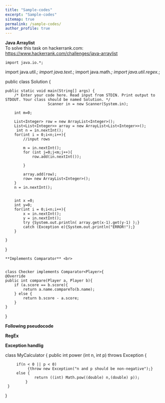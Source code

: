 ```yaml
---
title: "Sample-codes"
excerpt: "Sample-codes"
sitemap: true
permalink: /sample-codes/
author_profile: true
---
```


**Java Arraylist**<br>
	To solve this task on hackerrank.com:
	https://www.hackerrank.com/challenges/java-arraylist
	
	import java.io.*;
import java.util.*;
import java.text.*;
import java.math.*;
import java.util.regex.*;

public class Solution {

    public static void main(String[] args) {
        /* Enter your code here. Read input from STDIN. Print output to STDOUT. Your class should be named Solution. */
                       Scanner in = new Scanner(System.in);
       
        int m=0;
        
        List<Integer> row = new ArrayList<Integer>();
        List<List<Integer>> array = new ArrayList<List<Integer>>();
         int n = in.nextInt();
        for(int i = 0;i<n;i++){
            //input rows
           
            m = in.nextInt();
            for (int j=0;j<m;j++){
                row.add(in.nextInt());
        
            }
        
            array.add(row);
            row= new ArrayList<Integer>();
        }
        n = in.nextInt();

      
        int x =0;
        int y=0;
        for(int i = 0;i<n;i++){
            x = in.nextInt();
            y = in.nextInt();
            try {System.out.println( array.get(x-1).get(y-1) );}
            catch (Exception e){System.out.println("ERROR!");}
        }

    }
}
	
	
	**Implements Comparator** <br>
	
	
	class Checker implements Comparator<Player>{
    @Override
    public int compare(Player a, Player b){
        if (a.score == b.score){
            return a.name.compareTo(b.name);
        } else {
            return b.score - a.score;
        }
    }
}

**Following pseudocode** <br>


**RegEx** <br>

**Exception handlig** <br>

 class MyCalculator {
     public int power (int n, int p) throws Exception {
         
         if(n < 0 || p < 0)
              {throw new Exception("n and p should be non-negative");}
         else {
                 return ((int) Math.pow((double) n,(double) p));
             }
     }
     
     
 }

